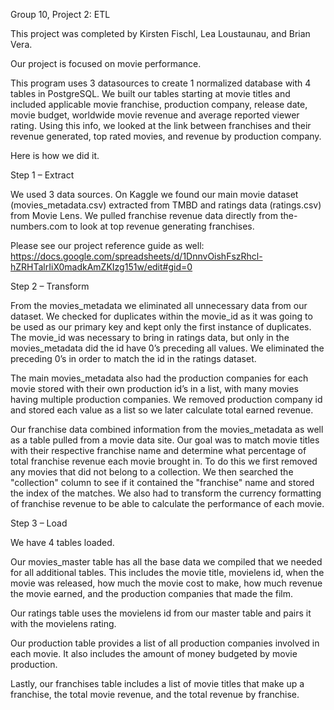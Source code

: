 Group 10, Project 2: ETL

This project was completed by Kirsten Fischl, Lea Loustaunau, and Brian Vera. 

Our project is focused on movie performance. 

This program uses 3 datasources to create 1 normalized database with 4 tables in PostgreSQL. We built our tables starting at movie titles and included applicable movie franchise, production company, release date, movie budget, worldwide movie revenue and average reported viewer rating. Using this info, we looked at the link between franchises and their revenue generated, top rated movies, and revenue by production company.

Here is how we did it.


Step 1 – Extract

We used 3 data sources. On Kaggle we found our main movie dataset (movies_metadata.csv) extracted from TMBD and ratings data (ratings.csv) from Movie Lens. We pulled franchise revenue data directly from the-numbers.com to look at top revenue generating franchises. 

Please see our project reference guide as well: https://docs.google.com/spreadsheets/d/1DnnvOishFszRhcl-hZRHTalrIiX0madkAmZKIzg151w/edit#gid=0

Step 2 – Transform

From the movies_metadata we eliminated all unnecessary data from our dataset. We checked for duplicates within the movie_id as it was going to be used as our primary key and kept only the first instance of duplicates. The movie_id was necessary to bring in ratings data, but only in the movies_metadata did the id have 0’s preceding all values. We eliminated the preceding 0’s in order to match the id in the ratings dataset.

The main movies_metadata also had the production companies for each movie stored with their own production id’s in a list, with many movies having multiple production companies. We removed production company id and stored each value as a list so we later calculate total earned revenue.

Our franchise data combined information from the movies_metadata as well as a table pulled from a movie data site. Our goal was to match movie titles with their respective franchise name and determine what percentage of total franchise revenue each movie brought in. To do this we first removed any movies that did not belong to a collection. We then searched the "collection" column to see if it contained the "franchise" name and stored the index of the matches. We also had to transform the currency formatting of franchise revenue to be able to calculate the performance of each movie. 


Step 3 – Load

We have 4 tables loaded. 

Our movies_master table has all the base data we compiled that we needed for all additional tables. This includes the movie title, movielens id, when the movie was released, how much the movie cost to make, how much revenue the movie earned, and the production companies that made the film.

Our ratings table uses the movielens id from our master table and pairs it with the movielens rating.

Our production table provides a list of all production companies involved in each movie. It also includes the amount of money budgeted by movie production.

Lastly, our franchises table includes a list of movie titles that make up a franchise, the total movie revenue, and the total revenue by franchise. 
